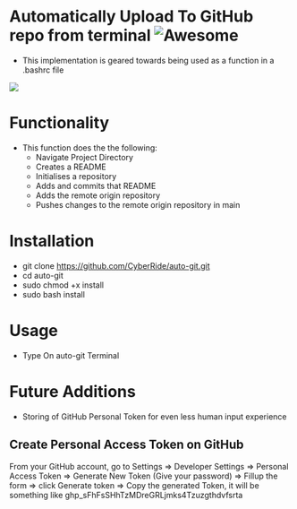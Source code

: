 # Automatically Upload To GitHub repo from terminal ![Awesome](https://awesome.re/badge-flat2.svg)

- This implementation is geared towards being used as a function in a .bashrc file

![](https://raw.githubusercontent.com/CyberRide/auto-git/blob/main/Screenshot%20at%202022-04-13%2014-50-43.png)
# Functionality

- This function does the the following:
  - Navigate Project Directory
  - Creates a README
  - Initialises a repository
  - Adds and commits that README
  - Adds the remote origin repository
  - Pushes changes to the remote origin repository in main

# Installation

- git clone https://github.com/CyberRide/auto-git.git
- cd auto-git
- sudo chmod +x install
- sudo bash install


# Usage
- Type On auto-git Terminal 

# Future Additions

- Storing of GitHub Personal Token for even less human input experience

## Create Personal Access Token on GitHub
From your GitHub account, go to Settings => Developer Settings => Personal Access Token => Generate New Token (Give your password) => Fillup the form => click Generate token => Copy the generated Token, it will be something like ghp_sFhFsSHhTzMDreGRLjmks4Tzuzgthdvfsrta

